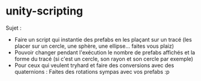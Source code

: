 # unity-scripting
Sujet : 
- Faire un script qui instantie des prefabs en les plaçant sur un tracé (les placer sur un cercle, une sphère, une ellipse... faites vous plaiz)
- Pouvoir changer pendant l'exécution le nombre de prefabs affichés et la forme du tracé (si c'est un cercle, son rayon et son cercle par exemple)
- Pour ceux qui veulent tryhard et faire des conversions avec des quaternions : Faites des rotations sympas avec vos prefabs :p
